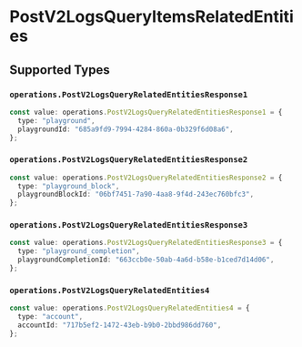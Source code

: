 # PostV2LogsQueryItemsRelatedEntities


## Supported Types

### `operations.PostV2LogsQueryRelatedEntitiesResponse1`

```typescript
const value: operations.PostV2LogsQueryRelatedEntitiesResponse1 = {
  type: "playground",
  playgroundId: "685a9fd9-7994-4284-860a-0b329f6d08a6",
};
```

### `operations.PostV2LogsQueryRelatedEntitiesResponse2`

```typescript
const value: operations.PostV2LogsQueryRelatedEntitiesResponse2 = {
  type: "playground_block",
  playgroundBlockId: "06bf7451-7a90-4aa8-9f4d-243ec760bfc3",
};
```

### `operations.PostV2LogsQueryRelatedEntitiesResponse3`

```typescript
const value: operations.PostV2LogsQueryRelatedEntitiesResponse3 = {
  type: "playground_completion",
  playgroundCompletionId: "663ccb0e-50ab-4a6d-b58e-b1ced7d14d06",
};
```

### `operations.PostV2LogsQueryRelatedEntities4`

```typescript
const value: operations.PostV2LogsQueryRelatedEntities4 = {
  type: "account",
  accountId: "717b5ef2-1472-43eb-b9b0-2bbd986dd760",
};
```

